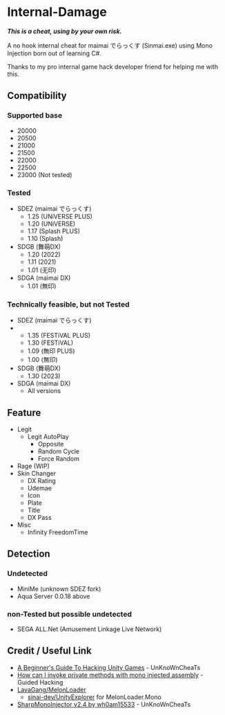 ﻿# Internal-Damage

***This is a cheat, using by your own risk.***

A no hook internal cheat for maimai でらっくす (Sinmai.exe) using Mono Injection born out of learning C#.

Thanks to my pro internal game hack developer friend for helping me with this.

## Compatibility

### Supported base

- 20000
- 20500
- 21000
- 21500
- 22000
- 22500
- 23000 (Not tested)

### Tested
- SDEZ (maimai でらっくす)
  - 1.25 (UNiVERSE PLUS)
  - 1.20 (UNiVERSE)
  - 1.17 (Splash PLUS)
  - 1.10 (Splash)
- SDGB (舞萌DX)
  - 1.20 (2022)
  - 1.11 (2021)
  - 1.01 (无印)
- SDGA (maimai DX)
  - 1.01 (無印)

### Technically feasible, but not Tested
- SDEZ (maimai でらっくす)
- - 1.35 (FESTiVAL PLUS)
  - 1.30 (FESTiVAL)
  - 1.09 (無印 PLUS)
  - 1.00 (無印)
- SDGB (舞萌DX)
  - 1.30 (2023)
- SDGA (maimai DX)
  - All versions

## Feature

- Legit
  - Legit AutoPlay
    - Opposite
    - Random Cycle
    - Force Random
- Rage (WIP)
- Skin Changer
  - DX Rating
  - Udemae
  - Icon
  - Plate
  - Title
  - DX Pass 
- Misc
  - Infinity FreedomTime

## Detection

### Undetected

- MiniMe (unknown SDEZ fork)
- Aqua Server 0.0.18 above

### non-Tested but possible undetected

- SEGA ALL.Net (Amusement Linkage Live Network)

## Credit / Useful Link

* [A Beginner's Guide To Hacking Unity Games](https://www.unknowncheats.me/forum/unity/285864-beginners-guide-hacking-unity-games.html) - UnKnoWnCheaTs
* [How can I invoke private methods with mono injected assembly](https://guidedhacking.com/threads/how-can-i-invoke-private-methods-with-mono-injected-assembly.14389/) - Guided Hacking
* [LavaGang/MelonLoader](https://github.com/LavaGang/MelonLoader)
  * [sinai-dev/UnityExplorer](https://github.com/sinai-dev/UnityExplorer) for MelonLoader.Mono
* [SharpMonoInjector v2.4 by wh0am15533](https://www.unknowncheats.me/forum/unity/408878-sharpmonoinjector-fixed-updated.html) - UnKnoWnCheaTs
